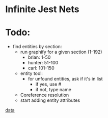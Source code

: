 # Infinite Jest Nets

# Todo:
- find entities by section:
    - run graphify for a given section (1-192)
        - brian: 1-50
        - hunter: 51-100
        - carl: 101-150
    - entity tool:
        - for unfound entities, ask if it's in list
            - if yes, use #
            - if not, type name
    - Coreference resolution
    - start adding entity attributes

[data](https://raisuman123.files.wordpress.com/2013/05/david-foster-wallace-infinite-jest-v2-0.pdf)
